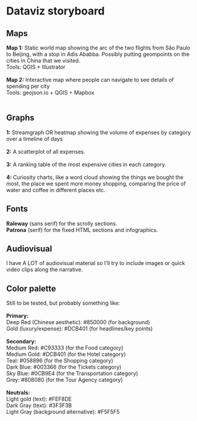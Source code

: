 # Dataviz storyboard

## Maps

**Map 1:** Static world map showing the arc of the two flights from São Paulo to Beijing, with a stop in Adis Ababba. Possibly putting geompoints on the cities in China that we visited.
<br>
Tools: QGIS + Illustrator
<br><br>
**Map 2:** Interactive map where people can navigate to see details of spending per city
<br>
Tools: geojson.io + QGIS + Mapbox
<br><br>

## Graphs

**1:** Streamgraph OR heatmap showing the volume of expenses by category over a timeline of days
<br><br>
**2:** A scatterplot of all expenses.
<br><br>
**3:** A ranking table of the most expensive cities in each category.
<br><br>
**4:** Curiosity charts, like a word cloud showing the things we bought the most, the place we spent more money shopping, comparing the price of water and coffee in different places etc.

## Fonts

**Raleway** (sans serif) for the scrolly sections.
<br>
**Patrona** (serif) for the fixed HTML sections and infographics.

## Audiovisual

I have A LOT of audiovisual material so I'll try to include images or quick video clips along the narrative.

## Color palette

Still to be tested, but probably something like:
<br><br>
**Primary:**
<br>
Deep Red (Chinese aesthetic): #850000 (for background)
<br>
Gold (luxury/expense): #DCB401 (for headlines/key points)
<br><br>
**Secondary:**
<br>
Medium Red: #C93333 (for the Food category)
<br>
Medium Gold: #DCB401 (for the Hotel category)
<br>
Teal: #058896 (for the Shopping category)
<br>
Dark Blue: #003366 (for the Tickets category)
<br>
Sky Blue: #0CB9E4 (for the Transportation category)
<br>
Grey: #808080 (for the Tour Agency category)
<br><br>
**Neutrals:**
<br>
Light gold (text): #FEF8DE
<br>
Dark Gray (text): #3F3F3B
<br>
Light Gray (background alternative): #F5F5F5